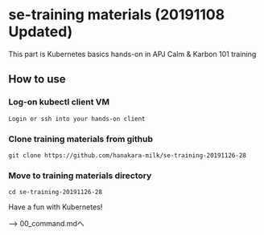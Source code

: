 # se-training materials (20191108 Updated)
This part is Kubernetes basics hands-on in APJ Calm &amp; Karbon 101 training

## How to use
### Log-on kubectl client VM 
```
Login or ssh into your hands-on client
```

### Clone training materials from github
```
git clone https://github.com/hanakara-milk/se-training-20191126-28
```

### Move to training materials directory
```
cd se-training-20191126-28
```

Have a fun with Kubernetes!

--> 00_command.mdへ
